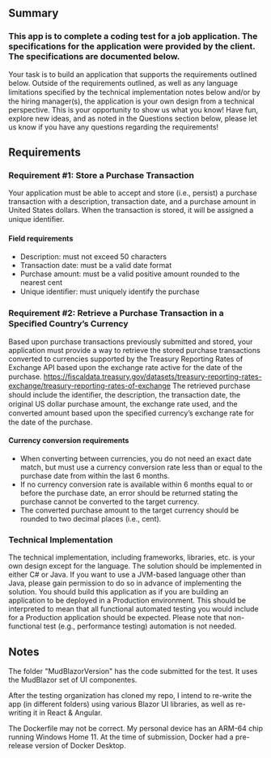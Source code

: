 ## Summary
### This app is to complete a coding test for a job application. The specifications for the application were provided by the client. The specifications are documented below.

Your task is to build an application that supports the requirements outlined below. Outside of the requirements outlined, as well as any language limitations speciﬁed by the technical implementation notes below and/or by the hiring manager(s), the application is your own design from a technical perspective.
This is your opportunity to show us what you know! Have fun, explore new ideas, and as noted in the Questions section below, please let us know if you have any questions regarding the requirements!
## Requirements
### Requirement #1: Store a Purchase Transaction
Your application must be able to accept and store (i.e., persist) a purchase transaction with a description, transaction date, and a purchase amount in United States dollars. When the transaction is stored, it will be assigned a unique identiﬁer.
#### Field requirements
- Description: must not exceed 50 characters
- Transaction date: must be a valid date format
- Purchase amount: must be a valid positive amount rounded to the nearest cent
- Unique identiﬁer: must uniquely identify the purchase
### Requirement #2: Retrieve a Purchase Transaction in a Speciﬁed Country’s Currency
Based upon purchase transactions previously submitted and stored, your application must provide a way to retrieve the stored purchase transactions converted to currencies supported by the Treasury Reporting Rates of Exchange API based upon the exchange rate active for the date of the purchase.
https://ﬁscaldata.treasury.gov/datasets/treasury-reporting-rates-exchange/treasury-reporting-rates-of-exchange
The retrieved purchase should include the identiﬁer, the description, the transaction date, the original US dollar purchase amount, the exchange rate used, and the converted amount based upon the speciﬁed currency’s exchange rate for the date of the purchase.
#### Currency conversion requirements
- When converting between currencies, you do not need an exact date match, but must use a currency conversion rate less than or equal to the purchase date from within the last 6 months.
- If no currency conversion rate is available within 6 months equal to or before the purchase date, an error should be returned stating the purchase cannot be converted to the target currency.
- The converted purchase amount to the target currency should be rounded to two decimal places (i.e., cent).
### Technical Implementation
The technical implementation, including frameworks, libraries, etc. is your own design except for the language. The solution should be implemented in either C# or Java. If you want to use a JVM-based language other than Java, please gain permission to do so in advance of implementing the solution.
You should build this application as if you are building an application to be deployed in a Production environment. This should be interpreted to mean that all functional automated testing you would include for a Production application should be expected. Please note that non-functional test (e.g., performance testing) automation is not needed.

## Notes
The folder "MudBlazorVersion" has the code submitted for the test. It uses the MudBlazor set of UI componentes.

After the testing organization has cloned my repo, I intend to re-write the app (in different folders) using various Blazor UI libraries, as well as re-writing it in React & Angular.

The Dockerfile may not be correct. My personal device has an ARM-64 chip running Windows Home 11. At the time of submission, Docker had a pre-release version of Docker Desktop.
